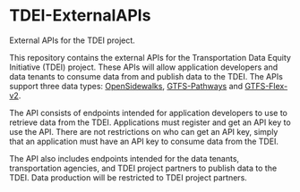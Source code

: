 # TDEI-ExternalAPIs
External APIs for the TDEI project.

This repository contains the external APIs for the Transportation Data Equity Initiative (TDEI) project. These APIs will allow application developers and data tenants to consume data from and publish data to the TDEI. The APIs support three data types: [OpenSidewalks](https://www.opensidewalks.com), [GTFS-Pathways](https://developers.google.com/transit/gtfs/reference) and [GTFS-Flex-v2](https://github.com/MobilityData/gtfs-flex/blob/master/spec/reference.md).

The API consists of endpoints intended for application developers to use to retrieve data from the TDEI. Applications must register and get an API key to use the API. There are not restrictions on who can get an API key, simply that an application must have an API key to consume data from the TDEI. 

The API also includes endpoints intended for the data tenants, transportation agencies, and TDEI project partners to publish data to the TDEI. Data production will be restricted to TDEI project partners.
